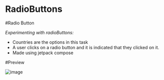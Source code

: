 # RadioButtons
#Radio Button


_Experimenting with radioButtons:_
- Countries are the options in this task
- A user clicks on a radio button and it is indicated that they clicked on it.
- Made using jetpack compose

#Preview

![image](https://github.com/hamzariffic/RadioButtons/assets/60144282/09e065aa-49a4-4d9c-91d2-f2396d167474)

